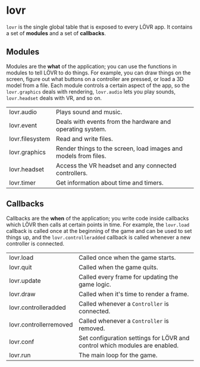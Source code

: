 <!--
category: module
-->

lovr
===

`lovr` is the single global table that is exposed to every LÖVR app.  It contains a set of
**modules** and a set of **callbacks**.

Modules
---

Modules are the **what** of the application; you can use the functions in modules to tell LÖVR to do
things.  For example, you can draw things on the screen, figure out what buttons on a controller are
pressed, or load a 3D model from a file.  Each module controls a certain aspect of the app, so the
`lovr.graphics` deals with rendering, `lovr.audio` lets you play sounds, `lovr.headset` deals with
VR, and so on.

<table>
<tr>
  <td class="pre">lovr.audio</td>
  <td>Plays sound and music.</td>
</tr>

<tr>
  <td class="pre">lovr.event</td>
  <td>Deals with events from the hardware and operating system.</td>
</tr>

<tr>
  <td class="pre">lovr.filesystem</td>
  <td>Read and write files.</td>
</tr>

<tr>
  <td class="pre">lovr.graphics</td>
  <td>Render things to the screen, load images and models from files.</td>
</tr>

<tr>
  <td class="pre">lovr.headset</td>
  <td>Access the VR headset and any connected controllers.</td>
</tr>

<tr>
  <td class="pre">lovr.timer</td>
  <td>Get information about time and timers.</td>
</tr>
</table>

Callbacks
---

Callbacks are the **when** of the application; you write code inside callbacks which LÖVR then calls
at certain points in time.  For example, the `lovr.load` callback is called once at the beginning of
the game and can be used to set things up, and the `lovr.controlleradded` callback is called
whenever a new controller is connected.

<table>
<tr>
  <td class="pre">lovr.load</td>
  <td>Called once when the game starts.</td>
</tr>

<tr>
  <td class="pre">lovr.quit</td>
  <td>Called when the game quits.</td>
</tr>

<tr>
  <td class="pre">lovr.update</td>
  <td>Called every frame for updating the game logic.</td>
</tr>

<tr>
  <td class="pre">lovr.draw</td>
  <td>Called when it's time to render a frame.</td>
</tr>

<tr>
  <td class="pre">lovr.controlleradded</td>
  <td>Called whenever a <code>Controller</code> is connected.</td>
</tr>

<tr>
  <td class="pre">lovr.controllerremoved</td>
  <td>Called whenever a <code>Controller</code> is removed.</td>
</tr>

<tr>
  <td class="pre">lovr.conf</td>
  <td>Set configuration settings for LÖVR and control which modules are enabled.</td>
</tr>

<tr>
  <td class="pre">lovr.run</td>
  <td>The main loop for the game.</td>
</tr>
</table>
